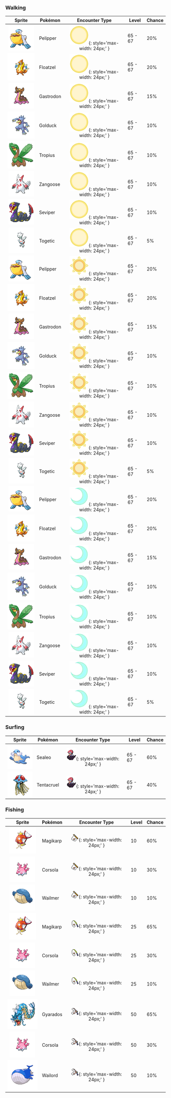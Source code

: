 ### Walking

| Sprite | Pokémon | Encounter Type | Level | Chance |
|:------:|---------|:--------------:|-------|--------|
| ![Pelipper](../../assets/sprites/pelipper/front.gif "Pelipper") | Pelipper | ![Morning](../../assets/encounter_types/morning.png "Morning"){: style='max-width: 24px;' } | 65 - 67 | 20% |
| ![Floatzel](../../assets/sprites/floatzel/front.gif "Floatzel") | Floatzel | ![Morning](../../assets/encounter_types/morning.png "Morning"){: style='max-width: 24px;' } | 65 - 67 | 20% |
| ![Gastrodon](../../assets/sprites/gastrodon/front.gif "Gastrodon") | Gastrodon | ![Morning](../../assets/encounter_types/morning.png "Morning"){: style='max-width: 24px;' } | 65 - 67 | 15% |
| ![Golduck](../../assets/sprites/golduck/front.gif "Golduck") | Golduck | ![Morning](../../assets/encounter_types/morning.png "Morning"){: style='max-width: 24px;' } | 65 - 67 | 10% |
| ![Tropius](../../assets/sprites/tropius/front.gif "Tropius") | Tropius | ![Morning](../../assets/encounter_types/morning.png "Morning"){: style='max-width: 24px;' } | 65 - 67 | 10% |
| ![Zangoose](../../assets/sprites/zangoose/front.gif "Zangoose") | Zangoose | ![Morning](../../assets/encounter_types/morning.png "Morning"){: style='max-width: 24px;' } | 65 - 67 | 10% |
| ![Seviper](../../assets/sprites/seviper/front.gif "Seviper") | Seviper | ![Morning](../../assets/encounter_types/morning.png "Morning"){: style='max-width: 24px;' } | 65 - 67 | 10% |
| ![Togetic](../../assets/sprites/togetic/front.gif "Togetic") | Togetic | ![Morning](../../assets/encounter_types/morning.png "Morning"){: style='max-width: 24px;' } | 65 - 67 | 5% |
| ![Pelipper](../../assets/sprites/pelipper/front.gif "Pelipper") | Pelipper | ![Day](../../assets/encounter_types/day.png "Day"){: style='max-width: 24px;' } | 65 - 67 | 20% |
| ![Floatzel](../../assets/sprites/floatzel/front.gif "Floatzel") | Floatzel | ![Day](../../assets/encounter_types/day.png "Day"){: style='max-width: 24px;' } | 65 - 67 | 20% |
| ![Gastrodon](../../assets/sprites/gastrodon/front.gif "Gastrodon") | Gastrodon | ![Day](../../assets/encounter_types/day.png "Day"){: style='max-width: 24px;' } | 65 - 67 | 15% |
| ![Golduck](../../assets/sprites/golduck/front.gif "Golduck") | Golduck | ![Day](../../assets/encounter_types/day.png "Day"){: style='max-width: 24px;' } | 65 - 67 | 10% |
| ![Tropius](../../assets/sprites/tropius/front.gif "Tropius") | Tropius | ![Day](../../assets/encounter_types/day.png "Day"){: style='max-width: 24px;' } | 65 - 67 | 10% |
| ![Zangoose](../../assets/sprites/zangoose/front.gif "Zangoose") | Zangoose | ![Day](../../assets/encounter_types/day.png "Day"){: style='max-width: 24px;' } | 65 - 67 | 10% |
| ![Seviper](../../assets/sprites/seviper/front.gif "Seviper") | Seviper | ![Day](../../assets/encounter_types/day.png "Day"){: style='max-width: 24px;' } | 65 - 67 | 10% |
| ![Togetic](../../assets/sprites/togetic/front.gif "Togetic") | Togetic | ![Day](../../assets/encounter_types/day.png "Day"){: style='max-width: 24px;' } | 65 - 67 | 5% |
| ![Pelipper](../../assets/sprites/pelipper/front.gif "Pelipper") | Pelipper | ![Night](../../assets/encounter_types/night.png "Night"){: style='max-width: 24px;' } | 65 - 67 | 20% |
| ![Floatzel](../../assets/sprites/floatzel/front.gif "Floatzel") | Floatzel | ![Night](../../assets/encounter_types/night.png "Night"){: style='max-width: 24px;' } | 65 - 67 | 20% |
| ![Gastrodon](../../assets/sprites/gastrodon/front.gif "Gastrodon") | Gastrodon | ![Night](../../assets/encounter_types/night.png "Night"){: style='max-width: 24px;' } | 65 - 67 | 15% |
| ![Golduck](../../assets/sprites/golduck/front.gif "Golduck") | Golduck | ![Night](../../assets/encounter_types/night.png "Night"){: style='max-width: 24px;' } | 65 - 67 | 10% |
| ![Tropius](../../assets/sprites/tropius/front.gif "Tropius") | Tropius | ![Night](../../assets/encounter_types/night.png "Night"){: style='max-width: 24px;' } | 65 - 67 | 10% |
| ![Zangoose](../../assets/sprites/zangoose/front.gif "Zangoose") | Zangoose | ![Night](../../assets/encounter_types/night.png "Night"){: style='max-width: 24px;' } | 65 - 67 | 10% |
| ![Seviper](../../assets/sprites/seviper/front.gif "Seviper") | Seviper | ![Night](../../assets/encounter_types/night.png "Night"){: style='max-width: 24px;' } | 65 - 67 | 10% |
| ![Togetic](../../assets/sprites/togetic/front.gif "Togetic") | Togetic | ![Night](../../assets/encounter_types/night.png "Night"){: style='max-width: 24px;' } | 65 - 67 | 5% |

### Surfing

| Sprite | Pokémon | Encounter Type | Level | Chance |
|:------:|---------|:--------------:|-------|--------|
| ![Sealeo](../../assets/sprites/sealeo/front.gif "Sealeo") | Sealeo | ![Surf](../../assets/encounter_types/surf.png "Surf"){: style='max-width: 24px;' } | 65 - 67 | 60% |
| ![Tentacruel](../../assets/sprites/tentacruel/front.gif "Tentacruel") | Tentacruel | ![Surf](../../assets/encounter_types/surf.png "Surf"){: style='max-width: 24px;' } | 65 - 67 | 40% |

### Fishing

| Sprite | Pokémon | Encounter Type | Level | Chance |
|:------:|---------|:--------------:|-------|--------|
| ![Magikarp](../../assets/sprites/magikarp/front.gif "Magikarp") | Magikarp | ![Old Rod](../../assets/encounter_types/old_rod.png "Old Rod"){: style='max-width: 24px;' } | 10 | 60% |
| ![Corsola](../../assets/sprites/corsola/front.gif "Corsola") | Corsola | ![Old Rod](../../assets/encounter_types/old_rod.png "Old Rod"){: style='max-width: 24px;' } | 10 | 30% |
| ![Wailmer](../../assets/sprites/wailmer/front.gif "Wailmer") | Wailmer | ![Old Rod](../../assets/encounter_types/old_rod.png "Old Rod"){: style='max-width: 24px;' } | 10 | 10% |
| ![Magikarp](../../assets/sprites/magikarp/front.gif "Magikarp") | Magikarp | ![Good Rod](../../assets/encounter_types/good_rod.png "Good Rod"){: style='max-width: 24px;' } | 25 | 65% |
| ![Corsola](../../assets/sprites/corsola/front.gif "Corsola") | Corsola | ![Good Rod](../../assets/encounter_types/good_rod.png "Good Rod"){: style='max-width: 24px;' } | 25 | 30% |
| ![Wailmer](../../assets/sprites/wailmer/front.gif "Wailmer") | Wailmer | ![Good Rod](../../assets/encounter_types/good_rod.png "Good Rod"){: style='max-width: 24px;' } | 25 | 10% |
| ![Gyarados](../../assets/sprites/gyarados/front.gif "Gyarados") | Gyarados | ![Super Rod](../../assets/encounter_types/super_rod.png "Super Rod"){: style='max-width: 24px;' } | 50 | 65% |
| ![Corsola](../../assets/sprites/corsola/front.gif "Corsola") | Corsola | ![Super Rod](../../assets/encounter_types/super_rod.png "Super Rod"){: style='max-width: 24px;' } | 50 | 30% |
| ![Wailord](../../assets/sprites/wailord/front.gif "Wailord") | Wailord | ![Super Rod](../../assets/encounter_types/super_rod.png "Super Rod"){: style='max-width: 24px;' } | 50 | 10% |

